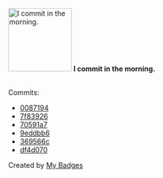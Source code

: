 <img src="https://my-badges.github.io/my-badges/morning-commits.png" alt="I commit in the morning." title="I commit in the morning." width="128">
<strong>I commit in the morning.</strong>
<br><br>

Commits:

- <a href="https://github.com/Neptunium931/nCook/commit/00871946e0b2096ad954cc7efe5c3e1c72e9a1fb">0087194</a>
- <a href="https://github.com/Neptunium931/nCook/commit/7f83926b508340df26ef54043a7b27939d03f8f5">7f83926</a>
- <a href="https://github.com/Neptunium931/ncc/commit/70591a70939ad42d4c9569fbb08f2d4e4fb2efd4">70591a7</a>
- <a href="https://github.com/Neptunium931/ncc/commit/9eddbb6b6d28b744631a89b183ae3befcbfb8bdb">9eddbb6</a>
- <a href="https://github.com/Neptunium931/ncc/commit/369566ca7656bae7123bb74b3591a970fe32292d">369566c</a>
- <a href="https://github.com/Neptunium931/ncc/commit/df4d070a15c59c7184eac4ed2d449ce5ca62fa40">df4d070</a>


Created by <a href="https://github.com/my-badges/my-badges">My Badges</a>